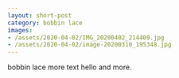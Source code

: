 ```yaml
--- 
layout: short-post
category: bobbin lace
images: 
- /assets/2020-04-02/IMG_20200402_214409.jpg
- /assets/2020-04-02/image-20200310_195348.jpg
---
```

bobbin lace
more text
hello
and more.